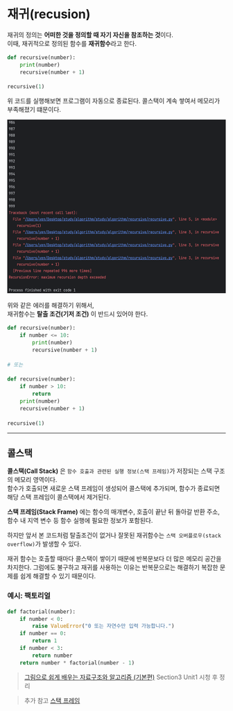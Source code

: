 # 재귀(recusion)
재귀의 정의는 **어떠한 것을 정의할 때 자기 자신을 참조하는 것**이다.<br>
이때, 재귀적으로 정의된 함수를 **재귀함수**라고 한다.


```python
def recursive(number):
    print(number)
    recursive(number + 1)

recursive(1)
```

위 코드를 실행해보면 프로그램이 자동으로 종료된다.
콜스택이 계속 쌓여서 메모리가 부족해졌기 떄문이다.

<img src="../assets/algorithm-recursion.png" style="width: 600px; height: 400px">

위와 같은 에러를 해결하기 위해서,<br>
재귀함수는 **탈출 조건(기저 조건)** 이 반드시 있어야 한다.


```python
def recursive(number):
    if number <= 10:
        print(number)
        recursive(number + 1)

# 또는

def recursive(number):
    if number > 10:
        return
    print(number)
    recursive(number + 1)

recursive(1)
```

---

## 콜스택
**콜스택(Call Stack)** 은 `함수 호출과 관련된 실행 정보(스택 프레임)`가 저장되는 스택 구조의 메모리 영역이다.<br>
함수가 호출되면 새로운 스택 프레임이 생성되어 콜스택에 추가되며, 함수가 종료되면 해당 스택 프레임이 콜스택에서 제거된다.

**스택 프레임(Stack Frame)** 에는 함수의 매개변수, 호출이 끝난 뒤 돌아갈 반환 주소, 함수 내 지역 변수 등 함수 실행에 필요한 정보가 포함된다.

하지만 앞서 본 코드처럼 탈출조건이 없거나 잘못된 재귀함수는 
`스택 오버플로우(stack overflow)`가 발생할 수 있다. 

재귀 함수는 호출할 때마다 콜스택이 쌓이기 때문에 반복문보다 더 많은 메모리 공간을 차지한다.
그럼에도 불구하고 재귀를 사용하는 이유는 반복문으로는 해결하기 복잡한 문제를 쉽게 해결할 수 있기 때문이다.

### 예시: 팩토리얼
```python
def factorial(number):
    if number < 0:
        raise ValueError("0 또는 자연수만 입력 가능합니다.")
    if number == 0:
        return 1
    if number < 3:
        return number
    return number * factorial(number - 1)
```

> [그림으로 쉽게 배우는 자료구조와 알고리즘 (기본편)](https://www.inflearn.com/courses/lecture?courseId=328971&type=LECTURE&unitId=115670&subtitleLanguage=ko&tab=curriculum) Section3 Unit1 시청 후 정리

> 추가 참고 
> [스택 프레임](https://www.tcpschool.com/c/c_memory_stackframe)